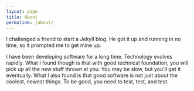 ```yaml
---
layout: page
title: About
permalink: /about/
---
```


I challenged a friend to start a Jekyll blog. He got it up and running in no time, so it prompted me to get mine up. 

I have been developing software for a long time. Technology evolves rapidly. What I found though is that with good technical foundation, you will pick up all the new stuff thrown at you. You may be slow, but you'll get it eventually. What I also found is that good software is not just about the coolest, newest things. To be good, you need to test, test, and test.  
